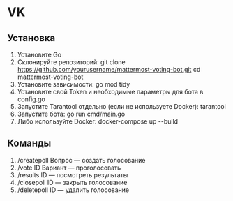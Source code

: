 # VK

## Установка

1. Установите Go
2. Склонируйте репозиторий: git clone https://github.com/yourusername/mattermost-voting-bot.git
cd mattermost-voting-bot
3. Установите зависимости: go mod tidy
4. Установите свой Token и необходимые параметры для бота в config.go
5. Запустите Tarantool отдельно (если не используете Docker): tarantool
6. Запустите бота: go run cmd/main.go
7. Либо используйте Docker: docker-compose up --build

## Команды

1. /createpoll Вопрос — создать голосование
2. /vote ID Вариант — проголосовать
3. /results ID — посмотреть результаты
4. /closepoll ID — закрыть голосование
5. /deletepoll ID — удалить голосование
